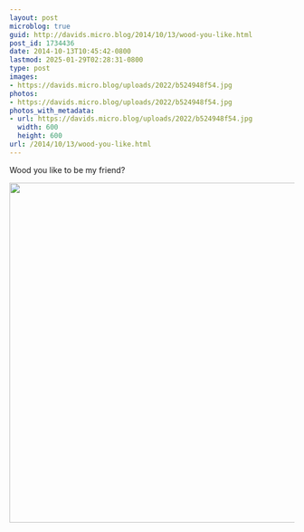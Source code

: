 ```yaml
---
layout: post
microblog: true
guid: http://davids.micro.blog/2014/10/13/wood-you-like.html
post_id: 1734436
date: 2014-10-13T10:45:42-0800
lastmod: 2025-01-29T02:28:31-0800
type: post
images:
- https://davids.micro.blog/uploads/2022/b524948f54.jpg
photos:
- https://davids.micro.blog/uploads/2022/b524948f54.jpg
photos_with_metadata:
- url: https://davids.micro.blog/uploads/2022/b524948f54.jpg
  width: 600
  height: 600
url: /2014/10/13/wood-you-like.html
---
```

Wood you like to be my friend?

<img src="/uploads/2022/b524948f54.jpg" width="600" height="600" alt="">
